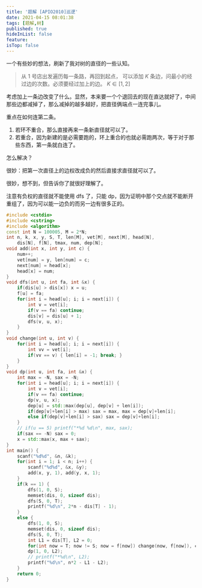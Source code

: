 ```yaml
---
title: '题解 [APIO2010]巡逻'
date: 2021-04-15 08:01:38
tags: [题解,树]
published: true
hideInList: false
feature: 
isTop: false
---
```

一个有些妙的想法，刷新了我对树的直径的一些认知。

<!-- more -->

> 从 $1$ 号店出发遍历每一条路，再回到起点， 可以添加 $K$ 条边，问最小的经过边的次数。必须要经过加上的边。 $K \in[1, 2]$

考虑加上一条边改变了什么。显然，本来要一个个退回去的现在直达就好了，中间那些边都减掉了，那么减掉的越多越好，把直径俩端点一连完事儿。

重点在如何连第二条。

1. 若环不重合，那么直接再来一条新直径就可以了。
2. 若重合，因为新建的是必需要跑的，环上重合的也就必需跑两次，等于对于那些东西，第一条就白连了。

怎么解决？

很妙：把第一次直径上的边权改成负的然后直接求直径就可以了。

很妙，想不到，但告诉你了就很好理解了。

注意有负权的直径就不能使用 dfs 了，只能 dp，因为证明中那个交点就不能断开重组了，因为可以能一边负的而另一边有很多正的。

```cpp
#include <cstdio>
#include <cstring>
#include <algorithm>
const int N = 100005, M = 2*N;
int n, k, x, y, S, T, len[M], vet[M], next[M], head[N],
	dis[N], f[N], tmax, num, dep[N];
void add(int x, int y, int c) {
	num++;
	vet[num] = y, len[num] = c;
	next[num] = head[x];
	head[x] = num;
}
void dfs(int u, int fa, int &x) {
	if(dis[u] > dis[x]) x = u;
	f[u] = fa;
	for(int i = head[u]; i; i = next[i]) {
		int v = vet[i];
		if(v == fa) continue;
		dis[v] = dis[u] + 1;
		dfs(v, u, x);
	}
}
void change(int u, int v) {
	for(int i = head[u]; i; i = next[i]) {
		int vv = vet[i];
		if(vv == v) { len[i] = -1; break; }
	}
}
void dp(int u, int fa, int &x) {
	int max = -N, sax = -N;
	for(int i = head[u]; i; i = next[i]) {
		int v = vet[i];
		if(v == fa) continue;
		dp(v, u, x);
		dep[u] = std::max(dep[u], dep[v] + len[i]);
		if(dep[v]+len[i] > max) sax = max, max = dep[v]+len[i];
		else if(dep[v]+len[i] > sax) sax = dep[v]+len[i];
	}
	// if(u == 5) printf("*%d %d\n", max, sax);
	if(sax == -N) sax = 0;
	x = std::max(x, max + sax);
}
int main() {
	scanf("%d%d", &n, &k);
	for(int i = 1; i < n; i++) {
		scanf("%d%d", &x, &y);
		add(x, y, 1), add(y, x, 1);
	}
	if(k == 1) {
		dfs(1, 0, S);
		memset(dis, 0, sizeof dis);
		dfs(S, 0, T);
		printf("%d\n", 2*n - dis[T] - 1);
	}
	else {
		dfs(1, 0, S);
		memset(dis, 0, sizeof dis);
		dfs(S, 0, T);
		int L1 = dis[T], L2 = 0;
		for(int now = T; now != S; now = f[now]) change(now, f[now]), change(f[now], now);
		dp(1, 0, L2);
		// printf("*%d\n", L2);
		printf("%d\n", n*2 - L1 - L2);
	}
	return 0;
}
```